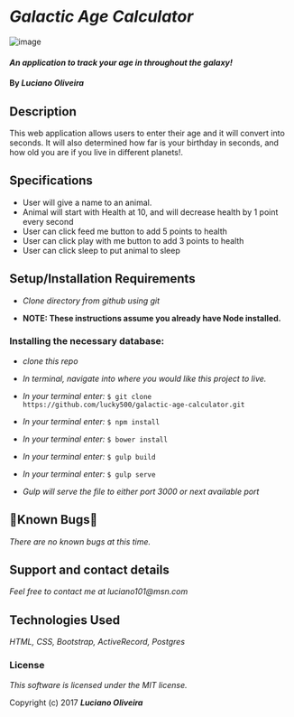 # _Galactic Age Calculator_

![image]()

#### _An application to track your age in throughout the galaxy!_

#### By _**Luciano Oliveira**_

## Description

This web application allows users to enter their age and it will convert into seconds. It will also determined how far is your birthday in seconds, and how old you are if you live in different planets!.

## Specifications
* User will give a name to an animal.
* Animal will start with Health at 10, and will decrease health by 1 point every second
* User can click feed me button to add 5 points to health
* User can click play with me button to add 3 points to health
* User can click sleep to put animal to sleep


## Setup/Installation Requirements

* _Clone directory from github using git_

* __NOTE: These instructions assume you already have Node installed.__

### Installing the necessary database:

* _clone this repo_

* _In terminal, navigate into where you would like this project to live._

* _In your terminal enter:_ ``` $ git clone https://github.com/lucky500/galactic-age-calculator.git ```

* _In your terminal enter:_ ``` $ npm install ```

* _In your terminal enter:_ ``` $ bower install ```

* _In your terminal enter:_ ``` $ gulp build ```

* _In your terminal enter:_ ``` $ gulp serve ```


* _Gulp will serve the file to either port 3000 or next available port_


## 🐛Known Bugs🐛

_There are no known bugs at this time._

## Support and contact details

_Feel free to contact me at luciano101@msn.com_

## Technologies Used

_HTML, CSS, Bootstrap, ActiveRecord, Postgres_

### License

*This software is licensed under the MIT license.*

Copyright (c) 2017 **_Luciano Oliveira_**
